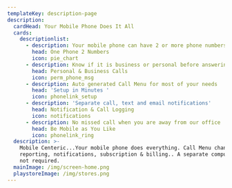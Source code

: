 ```yaml
---
templateKey: description-page
description:
  cardHead: Your Mobile Phone Does It All
  cards:
    descriptionlist:
      - description: Your mobile phone can have 2 or more phone numbers
        head: One Phone 2 Numbers
        icon: pie_chart
      - description: Know if it is business or personal before answering
        head: Personal & Business Calls
        icon: perm_phone_msg
      - description: Auto generated Call Menu for most of your needs
        head: 'Setup in Minutes '
        icon: phonelink_setup
      - description: 'Separate call, text and email notifications'
        head: Notification & Call Logging
        icon: notifications
      - description: No missed call when you are away from our office
        head: Be Mobile as You Like
        icon: phonelink_ring
  description: >-
    Mobile Centeric...Your mobile phone does everything. Call Menu changes, call
    reporting, notifications, subscription & billing.. A separate computer is
    not required.
  mainImage: /img/screen-home.png
  playstoreImage: /img/stores.png
---
```


